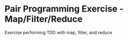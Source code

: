 # Pair Programming Exercise - Map/Filter/Reduce

Exercise performing TDD with map, filter, and reduce
